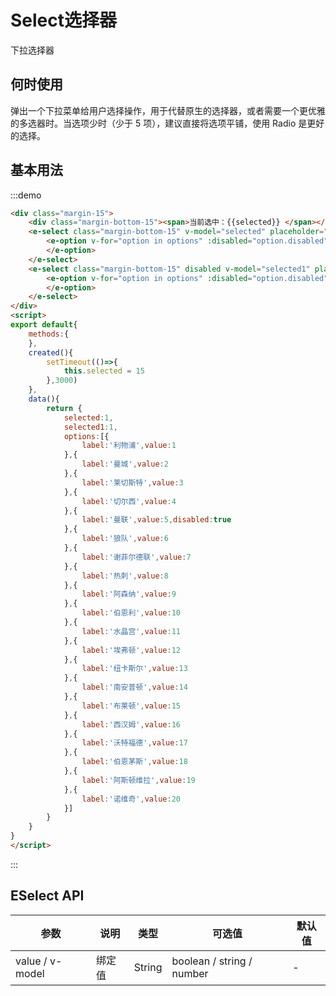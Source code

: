 # Select选择器
下拉选择器

## 何时使用

弹出一个下拉菜单给用户选择操作，用于代替原生的选择器，或者需要一个更优雅的多选器时。当选项少时（少于 5 项），建议直接将选项平铺，使用 Radio 是更好的选择。

## 基本用法
:::demo
```html
<div class="margin-15">
    <div class="margin-bottom-15"><span>当前选中：{{selected}} </span></div>
    <e-select class="margin-bottom-15" v-model="selected" placeholder="请选择" >
        <e-option v-for="option in options" :disabled="option.disabled" :key="option.value" :label="option.label" :value="option.value">
        </e-option>
    </e-select>
    <e-select class="margin-bottom-15" disabled v-model="selected1" placeholder="请选择" >
        <e-option v-for="option in options" :disabled="option.disabled" :key="option.value" :label="option.label" :value="option.value">
        </e-option>
    </e-select>
</div>
<script>
export default{
    methods:{
    },
    created(){
        setTimeout(()=>{
            this.selected = 15
        },3000)
    },
    data(){
        return {
            selected:1,
            selected1:1,
            options:[{
                label:'利物浦',value:1
            },{
                label:'曼城',value:2
            },{
                label:'莱切斯特',value:3
            },{
                label:'切尔西',value:4
            },{
                label:'曼联',value:5,disabled:true
            },{
                label:'狼队',value:6
            },{
                label:'谢菲尔德联',value:7
            },{
                label:'热刺',value:8
            },{
                label:'阿森纳',value:9
            },{
                label:'伯恩利',value:10
            },{
                label:'水晶宫',value:11
            },{
                label:'埃弗顿',value:12
            },{
                label:'纽卡斯尔',value:13
            },{
                label:'南安普顿',value:14
            },{
                label:'布莱顿',value:15
            },{
                label:'西汉姆',value:16
            },{
                label:'沃特福德',value:17
            },{
                label:'伯恩茅斯',value:18
            },{
                label:'阿斯顿维拉',value:19
            },{
                label:'诺维奇',value:20
            }]
        }
    }
}
</script>
```
:::

## ESelect API
| 参数      | 说明          | 类型      | 可选值                           | 默认值  |
|---------- |-------------- |---------- |--------------------------------  |-------- |
| value / v-model | 绑定值 | String | boolean / string / number | - | -|